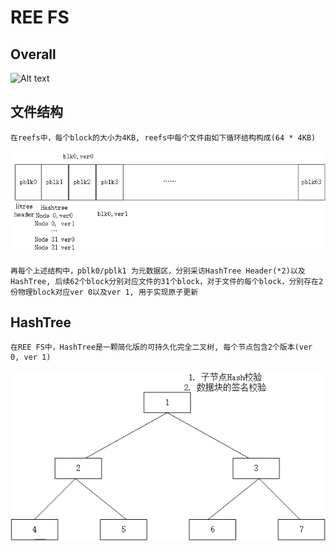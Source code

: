 # REE FS

## Overall
![Alt text](image.png)
## 文件结构
```
在reefs中，每个block的大小为4KB, reefs中每个文件由如下循环结构构成(64 * 4KB)
```
![REE FS Layout](reefs_layout.png)

```
再每个上述结构中，pblk0/pblk1 为元数据区，分别采访HashTree Header(*2)以及HashTree, 后续62个block分别对应文件的31个block，对于文件的每个block，分别存在2份物理block对应ver 0以及ver 1, 用于实现原子更新
```

## HashTree
```
在REE FS中，HashTree是一颗简化版的可持久化完全二叉树, 每个节点包含2个版本(ver 0, ver 1)
```
![Alt text](hashtree.png)